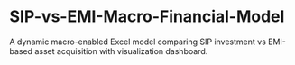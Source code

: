 # SIP-vs-EMI-Macro-Financial-Model
A dynamic macro-enabled Excel model comparing SIP investment vs EMI-based asset acquisition with visualization dashboard.
